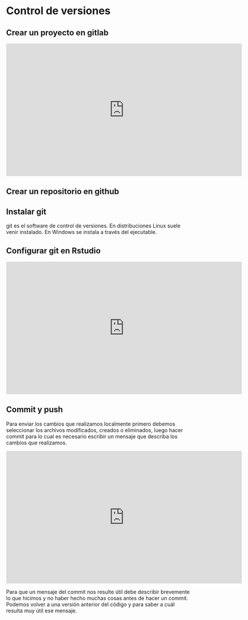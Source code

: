 # Control de versiones

## Crear un proyecto en gitlab

<iframe src="https://player.vimeo.com/video/292637965" width="640" height="360" frameborder="0" allow="autoplay; fullscreen" allowfullscreen></iframe>


## Crear un repositorio en github

## Instalar git

git es el software de control de versiones. En distribuciones Linux suele venir instalado. En Windows se instala a través del ejecutable.


## Configurar git en Rstudio

<iframe src="https://player.vimeo.com/video/292760320" width="640" height="360" frameborder="0" allow="autoplay; fullscreen" allowfullscreen></iframe>

## Commit y push

Para enviar los cambios que realizamos localmente primero debemos seleccionar los archivos modificados, creados o eliminados, luego hacer commit para lo cual es necesario escribir un mensaje que describa los cambios que realizamos. 

<iframe src="https://player.vimeo.com/video/292639340" width="640" height="360" frameborder="0" allow="autoplay; fullscreen" allowfullscreen></iframe>

Para que un mensaje del commit nos resulte útil debe describir brevemente lo que hicimos y no haber hecho muchas cosas antes de hacer un commit. Podemos volver a una versión anterior del código y para saber a cuál resulta muy útil ese mensaje.
